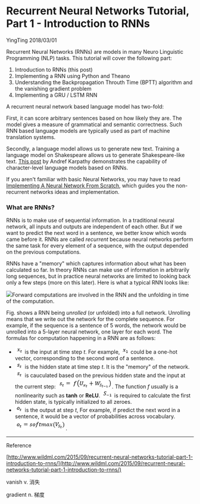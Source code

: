 # Recurrent Neural Networks Tutorial, Part 1 - Introduction to RNNs

YingTing 2018/03/01

Recurrent Neural Networks \(RNNs\) are models in many Neuro Linguistic Programming \(NLP\) tasks. This tutorial will cover the following part:

1. Introduction to RNNs \(this post\)
2. Implementing a RNN using Python and Theano
3. Understanding the Backpropagation Throuth Time \(BPTT\) algorithm and the vanishing gradient problem
4. Implementing a GRU / LSTM RNN

A recurrent neural network based language model has two-fold:

First, it can score arbitrary sentences based on how likely they are. The model gives a measure of grammatical and semantic correctness. Such RNN based language models are typically used as part of machine translation systems.

Secondly, a language model allows us to generate new text. Training a language model on Shakespeare allows us to generate Shakespeare-like text. [This post](http://karpathy.github.io/2015/05/21/rnn-effectiveness/) by Andref Karpathy demonstrates the capability of character-level language models based on RNNs.

If you aren't familiar with basic Neural Networks, you may have to read [Implementing A Neural Network From Scratch](http://www.wildml.com/2015/09/implementing-a-neural-network-from-scratch/), which guides you the non-recurrent networks ideas and implementation.

### What are RNNs?

RNNs is to make use of sequential information. In a traditional neural network, all inputs and outputs are independent of each other. But if we want to predict the next word in a sentence, we better know which words came before it. RNNs are called _recurrent_ because neural networks perform the same task for every element of a sequence, with the output depended on the previous computations.

RNNs have a "memory" which captures information about what has been calculated so far. In theory RNNs can make use of information in arbitrarily long sequences, but in practice neural networks are limited to looking back only a few steps \(more on this later\). Here is what a typical RNN looks like:

![](http://www.wildml.com/wp-content/uploads/2015/09/rnn.jpg)Forward computations are involved in the RNN and the unfolding in time of the computation.

Fig. shows a RNN being _unrolled_ \(or unfolded\) into a full network. Unrolling means that we write out the network for the complete sequence. For example, if the sequence is a sentence of 5 words, the network would be unrolled into a 5-layer neural network, one layer for each word. The formulas for computation happening in a RNN are as follows:

* ![](/assets/RNN/x_t.png) is the input at time step _t_. For example, ![](/assets/RNN/x_1.png) could be a one-hot vector, corresponding to the second word of a sentence.
* ![](/assets/RNN/s_t.png) is the hidden state at time step _t_. It is the "memory" of the network. ![](/assets/RNN/s_t.png) is cauculated based on the previous hidden state and the input at the current step: ![](/assets/RNN/s_t_1.png). The function _f_ usually is a nonlinearity such as **tanh** or **ReLU**. ![](/assets/RNN/s_1.png) is required to calculate the first hidden state, is typically initialized to all zeroes.
* ![](/assets/RNN/o_t.png) is the output at step _t_, For example, if predict the next word in a sentence, it would be a vector of probabilities across vocabulary. ![](/assets/RNN/o_t_1.png).

---

Reference

[http://www.wildml.com/2015/09/recurrent-neural-networks-tutorial-part-1-introduction-to-rnns/](http://www.wildml.com/2015/09/recurrent-neural-networks-tutorial-part-1-introduction-to-rnns/)



vanish v. 消失

gradient n. 梯度


